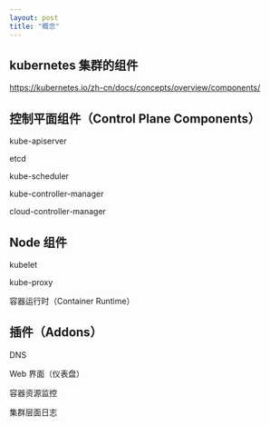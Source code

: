 ```yaml
---
layout: post
title: "概念"
---
```


## kubernetes 集群的组件

<https://kubernetes.io/zh-cn/docs/concepts/overview/components/>

## 控制平面组件（Control Plane Components）

kube-apiserver

etcd

kube-scheduler

kube-controller-manager

cloud-controller-manager

## Node 组件

kubelet

kube-proxy

容器运行时（Container Runtime）

## 插件（Addons）

DNS

Web 界面（仪表盘） 

容器资源监控

集群层面日志